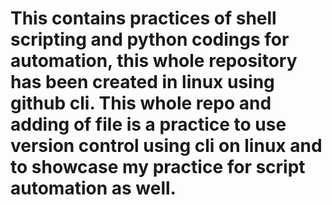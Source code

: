 # This contains practices of shell scripting and python codings for automation, this whole repository has been created in linux using github cli. This whole repo and adding of file is a practice to use version control using cli on linux and to showcase my practice for script automation as well.
